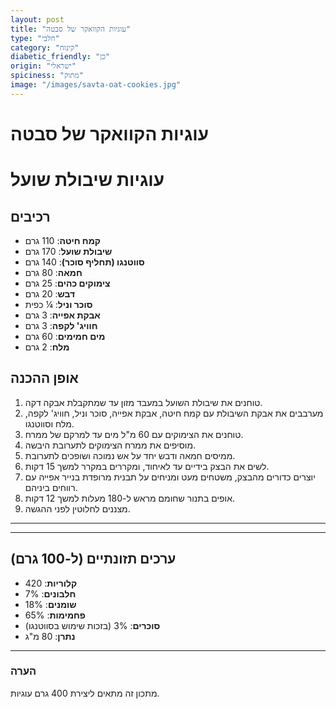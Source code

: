 ```yaml
---
layout: post
title: "עוגיות הקוואקר של סבטה"
type: "חלבי"
category: "קינוח"
diabetic_friendly: "כן"
origin: "ישראלי"
spiciness: "מתוק"
image: "/images/savta-oat-cookies.jpg"
---
```

# עוגיות הקוואקר של סבטה

# עוגיות שיבולת שועל

## רכיבים
- **קמח חיטה**: 110 גרם  
- **שיבולת שועל**: 170 גרם  
- **סווטנגו (תחליף סוכר)**: 140 גרם  
- **חמאה**: 80 גרם  
- **צימוקים כהים**: 25 גרם  
- **דבש**: 20 גרם  
- **סוכר וניל**: ¼ כפית  
- **אבקת אפייה**: 3 גרם  
- **חוויג' לקפה**: 3 גרם  
- **מים חמימים**: 60 גרם  
- **מלח**: 2 גרם  



## אופן ההכנה
1. טוחנים את שיבולת השועל במעבד מזון עד שמתקבלת אבקה דקה.  
2. מערבבים את אבקת השיבולת עם קמח חיטה, אבקת אפייה, סוכר וניל, חוויג' לקפה, מלח וסווטנגו.  
3. טוחנים את הצימוקים עם 60 מ"ל מים עד למרקם של ממרח.  
4. מוסיפים את ממרח הצימוקים לתערובת היבשה.  
5. ממיסים חמאה ודבש יחד על אש נמוכה ושופכים לתערובת.  
6. לשים את הבצק בידיים עד לאיחוד, ומקררים במקרר למשך 15 דקות.  
7. יוצרים כדורים מהבצק, משטחים מעט ומניחים על תבנית מרופדת בנייר אפייה עם רווחים ביניהם.  
8. אופים בתנור שחומם מראש ל-180 מעלות למשך 12 דקות.  
9. מצננים לחלוטין לפני ההגשה.

---
---

## ערכים תזונתיים (ל-100 גרם)
- **קלוריות**: 420  
- **חלבונים**: 7%  
- **שומנים**: 18%  
- **פחמימות**: 65%  
- **סוכרים**: 3% (בזכות שימוש בסווטנגו)  
- **נתרן**: 80 מ"ג  

---
### הערה
מתכון זה מתאים ליצירת 400 גרם עוגיות.  



